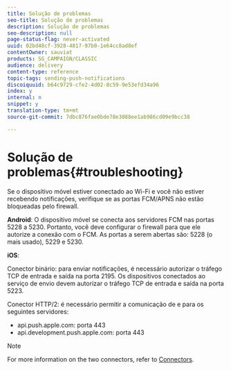 ```yaml
---
title: Solução de problemas
seo-title: Solução de problemas
description: Solução de problemas
seo-description: null
page-status-flag: never-activated
uuid: 02bd48cf-3928-4817-97b0-1e64cc8ad8ef
contentOwner: sauviat
products: SG_CAMPAIGN/CLASSIC
audience: delivery
content-type: reference
topic-tags: sending-push-notifications
discoiquuid: b64c9729-cfe2-4d02-8c59-9e53efd34a96
index: y
internal: n
snippet: y
translation-type: tm+mt
source-git-commit: 7dbc876fae0bde78e3088ee1ab986cd09e9bcc38

---
```



# Solução de problemas{#troubleshooting}

Se o dispositivo móvel estiver conectado ao Wi-Fi e você não estiver recebendo notificações, verifique se as portas FCM/APNS não estão bloqueadas pelo firewall.

**Android**: O dispositivo móvel se conecta aos servidores FCM nas portas 5228 a 5230. Portanto, você deve configurar o firewall para que ele autorize a conexão com o FCM. As portas a serem abertas são: 5228 (o mais usado), 5229 e 5230.

**iOS**:

Conector binário: para enviar notificações, é necessário autorizar o tráfego TCP de entrada e saída na porta 2195. Os dispositivos conectados ao serviço de envio devem autorizar o tráfego TCP de entrada e saída na porta 5223.

Conector HTTP/2: é necessário permitir a comunicação de e para os seguintes servidores:

* api.push.apple.com: porta 443
* api.development.push.apple.com: porta 443

>[!NOTE]
>
>For more information on the two connectors, refer to [Connectors](../../delivery/using/setting-up-mobile-app-channel.md#connectors).
